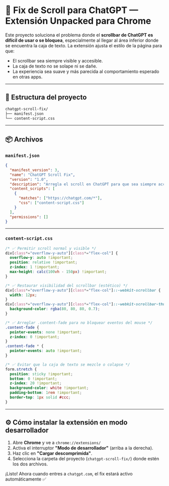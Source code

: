 # 🧩 Fix de Scroll para ChatGPT — Extensión Unpacked para Chrome

Este proyecto soluciona el problema donde el **scrollbar de ChatGPT es difícil de usar o se bloquea**, especialmente al llegar al área inferior donde se encuentra la caja de texto.
La extensión ajusta el estilo de la página para que:

* El scrollbar sea siempre visible y accesible.
* La caja de texto no se solape ni se dañe.
* La experiencia sea suave y más parecida al comportamiento esperado en otras apps.

---

## 📁 Estructura del proyecto

```bash
chatgpt-scroll-fix/
├── manifest.json
└── content-script.css
```

---

## 📦 Archivos

### `manifest.json`

```json
{
  "manifest_version": 3,
  "name": "ChatGPT Scroll Fix",
  "version": "1.0",
  "description": "Arregla el scroll en ChatGPT para que sea siempre accesible sin interferir con la caja de texto.",
  "content_scripts": [
    {
      "matches": ["https://chatgpt.com/*"],
      "css": ["content-script.css"]
    }
  ],
  "permissions": []
}
```

---

### `content-script.css`

```css
/* ✅ Permitir scroll normal y visible */
div[class*="overflow-y-auto"][class*="flex-col"] {
  overflow-y: auto !important;
  position: relative !important;
  z-index: 1 !important;
  max-height: calc(100vh - 150px) !important;
}

/* ✅ Restaurar visibilidad del scrollbar (estético) */
div[class*="overflow-y-auto"][class*="flex-col"]::-webkit-scrollbar {
  width: 12px;
}
div[class*="overflow-y-auto"][class*="flex-col"]::-webkit-scrollbar-thumb {
  background-color: rgba(80, 80, 80, 0.7);
}

/* ✅ Arreglar .content-fade para no bloquear eventos del mouse */
.content-fade {
  pointer-events: none !important;
  z-index: 0 !important;
}
.content-fade * {
  pointer-events: auto !important;
}

/* ✅ Evitar que la caja de texto se mezcle o colapse */
form.stretch {
  position: sticky !important;
  bottom: 0 !important;
  z-index: 20 !important;
  background-color: white !important;
  padding-bottom: 1rem !important;
  border-top: 1px solid #ccc;
}
```

---

## ⚙️ Cómo instalar la extensión en modo desarrollador

1. Abre **Chrome** y ve a `chrome://extensions/`
2. Activa el interruptor **"Modo de desarrollador"** (arriba a la derecha).
3. Haz clic en **"Cargar descomprimida"**.
4. Selecciona la carpeta del proyecto (`chatgpt-scroll-fix/`) donde estén los dos archivos.

¡Listo! Ahora cuando entres a `chatgpt.com`, el fix estará activo automáticamente ✅
